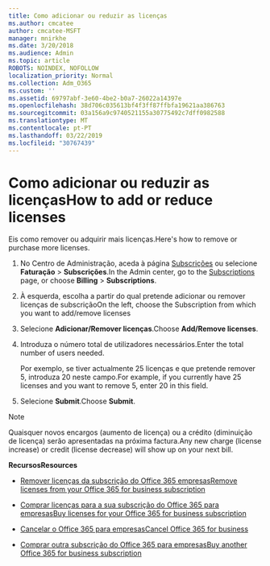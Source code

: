 ```yaml
---
title: Como adicionar ou reduzir as licenças
ms.author: cmcatee
author: cmcatee-MSFT
manager: mnirkhe
ms.date: 3/20/2018
ms.audience: Admin
ms.topic: article
ROBOTS: NOINDEX, NOFOLLOW
localization_priority: Normal
ms.collection: Adm_O365
ms.custom: ''
ms.assetid: 69797abf-3e60-4be2-b0a7-26022a14397e
ms.openlocfilehash: 38d706c035613bf4f3ff87ffbfa19621aa386763
ms.sourcegitcommit: 03a156a9c9740521155a30775492c7dff0982588
ms.translationtype: MT
ms.contentlocale: pt-PT
ms.lasthandoff: 03/22/2019
ms.locfileid: "30767439"
---
```

# <a name="how-to-add-or-reduce-licenses"></a><span data-ttu-id="9867c-102">Como adicionar ou reduzir as licenças</span><span class="sxs-lookup"><span data-stu-id="9867c-102">How to add or reduce licenses</span></span>

<span data-ttu-id="9867c-103">Eis como remover ou adquirir mais licenças.</span><span class="sxs-lookup"><span data-stu-id="9867c-103">Here's how to remove or purchase more licenses.</span></span>
  
1. <span data-ttu-id="9867c-104">No Centro de Administração, aceda à página [Subscrições](https://go.microsoft.com/fwlink/p/?linkid=842054) ou selecione **Faturação** \> **Subscrições**.</span><span class="sxs-lookup"><span data-stu-id="9867c-104">In the Admin center, go to the [Subscriptions](https://go.microsoft.com/fwlink/p/?linkid=842054) page, or choose **Billing** \> **Subscriptions**.</span></span>
    
2. <span data-ttu-id="9867c-105">À esquerda, escolha a partir do qual pretende adicionar ou remover licenças de subscrição</span><span class="sxs-lookup"><span data-stu-id="9867c-105">On the left, choose the Subscription from which you want to add/remove licenses</span></span>
    
3. <span data-ttu-id="9867c-106">Selecione **Adicionar/Remover licenças**.</span><span class="sxs-lookup"><span data-stu-id="9867c-106">Choose **Add/Remove licenses**.</span></span>
    
4. <span data-ttu-id="9867c-107">Introduza o número total de utilizadores necessários.</span><span class="sxs-lookup"><span data-stu-id="9867c-107">Enter the total number of users needed.</span></span>
    
    <span data-ttu-id="9867c-108">Por exemplo, se tiver actualmente 25 licenças e que pretende remover 5, introduza 20 neste campo.</span><span class="sxs-lookup"><span data-stu-id="9867c-108">For example, if you currently have 25 licenses and you want to remove 5, enter 20 in this field.</span></span>
    
5. <span data-ttu-id="9867c-109">Selecione **Submit**.</span><span class="sxs-lookup"><span data-stu-id="9867c-109">Choose **Submit**.</span></span>
    
> [!NOTE]
> <span data-ttu-id="9867c-110">Quaisquer novos encargos (aumento de licença) ou a crédito (diminuição de licença) serão apresentadas na próxima factura.</span><span class="sxs-lookup"><span data-stu-id="9867c-110">Any new charge (license increase) or credit (license decrease) will show up on your next bill.</span></span> 
  
 <span data-ttu-id="9867c-111">**Recursos**</span><span class="sxs-lookup"><span data-stu-id="9867c-111">**Resources**</span></span>
  
- [<span data-ttu-id="9867c-112">Remover licenças da subscrição do Office 365 empresas</span><span class="sxs-lookup"><span data-stu-id="9867c-112">Remove licenses from your Office 365 for business subscription</span></span>](https://support.office.com/article/9c64d127-e2dd-4ecc-81f5-2f87e5a74803)
    
- [<span data-ttu-id="9867c-113">Comprar licenças para a sua subscrição do Office 365 para empresas</span><span class="sxs-lookup"><span data-stu-id="9867c-113">Buy licenses for your Office 365 for business subscription</span></span>](https://support.office.com/article/36081d8d-b3fa-4948-8c34-e217bba825e1)
    
- [<span data-ttu-id="9867c-114">Cancelar o Office 365 para empresas</span><span class="sxs-lookup"><span data-stu-id="9867c-114">Cancel Office 365 for business</span></span>](https://support.office.com/article/b1bc0bef-4608-4601-813a-cdd9f746709a)
    
- [<span data-ttu-id="9867c-115">Comprar outra subscrição do Office 365 para empresas</span><span class="sxs-lookup"><span data-stu-id="9867c-115">Buy another Office 365 for business subscription</span></span>](https://support.office.com/article/fab3b86c-3359-4042-8692-5d4dc7550b7c)
    

